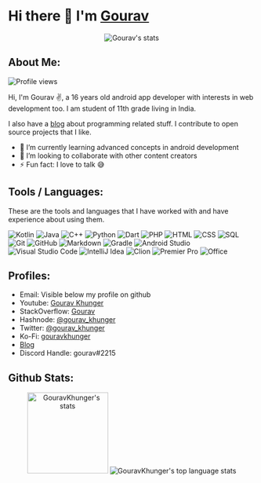# Hi there 👋 I'm [Gourav](https://gouravkhunger.xyz)

<p align="center">
    <img src="https://github-profile-trophy.vercel.app/?username=GouravKhunger&theme=darkhub&margin-w=15&margin-h=15&column=6&v=2" alt="Gourav's stats" />
</p>

## About Me:

<img src="https://komarev.com/ghpvc/?username=GouravKhunger&label=Profile%20views&color=70a5fd&style=flat" alt="Profile views" />

Hi, I'm Gourav ✌️, a 16 years old android app developer with interests in web development too. I am student of 11th grade living in India.

I also have a [blog](https://genicsblog.com) about programming related stuff. I contribute to open source projects that I like.

- 🌱 I’m currently learning advanced concepts in android development
- 👯 I’m looking to collaborate with other content creators
- ⚡ Fun fact: I love to talk 😅

## Tools / Languages:

These are the tools and languages that I have worked with and have experience about using them.

![Kotlin](https://img.shields.io/badge/-Kotlin-05122A?style=flat&logo=kotlin)
![Java](https://img.shields.io/badge/-Java-05122A?style=flat&logo=Java)
![C++](https://img.shields.io/badge/-C++-05122A?style=flat&logo=c%2B%2B)
![Python](https://img.shields.io/badge/-Python-05122A?style=flat&logo=python)
![Dart](https://img.shields.io/badge/-Dart-05122A?style=flat&logo=Dart)
![PHP](https://img.shields.io/badge/-PHP-05122A?style=flat&logo=php)
![HTML](https://img.shields.io/badge/-HTML-05122A?style=flat&logo=HTML5)
![CSS](https://img.shields.io/badge/-CSS-05122A?style=flat&logo=CSS3)
![SQL](https://img.shields.io/badge/-SQL-05122A?style=flat&logo=mysql)
![Git](https://img.shields.io/badge/-Git-05122A?style=flat&logo=git)
![GitHub](https://img.shields.io/badge/-GitHub-05122A?style=flat&logo=github)
![Markdown](https://img.shields.io/badge/-Markdown-05122A?style=flat&logo=markdown)
![Gradle](https://img.shields.io/badge/-Gradle-05122A?style=flat&logo=gradle)
![Android Studio](https://img.shields.io/badge/-Android%20Studio-05122A?style=flat&logo=android-studio)
![Visual Studio Code](https://img.shields.io/badge/-Visual%20Studio%20Code-05122A?style=flat&logo=visual-studio-code&logoColor=007ACC)
![IntelliJ Idea](https://img.shields.io/badge/-IntelliJ%20Idea-05122A?style=flat&logo=intellij-idea)
![Clion](https://img.shields.io/badge/-CLion-05122A?style=flat&logo=clion)
![Premier Pro](https://img.shields.io/badge/-Premiere%20Pro-05122A?style=flat&logo=adobe-premiere%20pro)
![Office](https://img.shields.io/badge/-Office-05122A?style=flat&logo=microsoft-office&logoColor=D83B01)

## Profiles:

- Email: Visible below my profile on github
- Youtube: [Gourav Khunger](https://www.youtube.com/channel/UCkv-J_D8jK2N02nBcyM92mQ)
- StackOverflow: [Gourav](https://stackoverflow.com/users/9819031)
- Hashnode: [@gourav_khunger](https://hashnode.com/@gouravkhunger)
- Twitter: [@gourav_khunger](https://twitter.com/gourav_khunger)
- Ko-Fi: [gouravkhunger](https://ko-fi.com/gouravkhunger)
- [Blog](https://genicsblog.com)
- Discord Handle: gourav#2215

## Github Stats:

<p align="center">
    <img height="165" src="https://github-readme-stats.vercel.app/api?username=GouravKhunger&count_private=true&include_all_commits=true&theme=tokyonight" alt="GouravKhunger's stats" />
    <img src="https://github-readme-stats.vercel.app/api/top-langs/?username=GouravKhunger&layout=compact&theme=tokyonight" alt="GouravKhunger's top language stats" />
</p>
